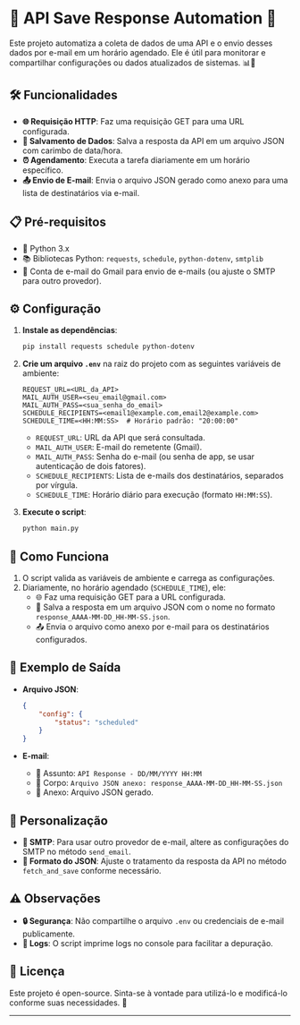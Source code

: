 # 📂 API Save Response Automation 🤖

Este projeto automatiza a coleta de dados de uma API e o envio desses dados por e-mail em um horário agendado. Ele é útil para monitorar e compartilhar configurações ou dados atualizados de sistemas. 📊📨

## 🛠️ Funcionalidades

- **🌐 Requisição HTTP**: Faz uma requisição GET para uma URL configurada.
- **💾 Salvamento de Dados**: Salva a resposta da API em um arquivo JSON com carimbo de data/hora.
- **⏰ Agendamento**: Executa a tarefa diariamente em um horário específico.
- **📤 Envio de E-mail**: Envia o arquivo JSON gerado como anexo para uma lista de destinatários via e-mail.

## 📋 Pré-requisitos

- 🐍 Python 3.x
- 📚 Bibliotecas Python: `requests`, `schedule`, `python-dotenv`, `smtplib`
- 📧 Conta de e-mail do Gmail para envio de e-mails (ou ajuste o SMTP para outro provedor).

## ⚙️ Configuração

1. **Instale as dependências**:
   ```bash
   pip install requests schedule python-dotenv
   ```

2. **Crie um arquivo `.env`** na raiz do projeto com as seguintes variáveis de ambiente:
   ```plaintext
   REQUEST_URL=<URL_da_API>
   MAIL_AUTH_USER=<seu_email@gmail.com>
   MAIL_AUTH_PASS=<sua_senha_do_email>
   SCHEDULE_RECIPIENTS=<email1@example.com,email2@example.com>
   SCHEDULE_TIME=<HH:MM:SS>  # Horário padrão: "20:00:00"
   ```

   - `REQUEST_URL`: URL da API que será consultada.
   - `MAIL_AUTH_USER`: E-mail do remetente (Gmail).
   - `MAIL_AUTH_PASS`: Senha do e-mail (ou senha de app, se usar autenticação de dois fatores).
   - `SCHEDULE_RECIPIENTS`: Lista de e-mails dos destinatários, separados por vírgula.
   - `SCHEDULE_TIME`: Horário diário para execução (formato `HH:MM:SS`).

3. **Execute o script**:
   ```bash
   python main.py
   ```

## 🚀 Como Funciona

1. O script valida as variáveis de ambiente e carrega as configurações.
2. Diariamente, no horário agendado (`SCHEDULE_TIME`), ele:
   - 🌐 Faz uma requisição GET para a URL configurada.
   - 💾 Salva a resposta em um arquivo JSON com o nome no formato `response_AAAA-MM-DD_HH-MM-SS.json`.
   - 📤 Envia o arquivo como anexo por e-mail para os destinatários configurados.

## 📄 Exemplo de Saída

- **Arquivo JSON**:
  ```json
  {
      "config": {
          "status": "scheduled"
      }
  }
  ```

- **E-mail**:
  - 📧 Assunto: `API Response - DD/MM/YYYY HH:MM`
  - 📝 Corpo: `Arquivo JSON anexo: response_AAAA-MM-DD_HH-MM-SS.json`
  - 📎 Anexo: Arquivo JSON gerado.

## 🎨 Personalização

- **📧 SMTP**: Para usar outro provedor de e-mail, altere as configurações do SMTP no método `send_email`.
- **📄 Formato do JSON**: Ajuste o tratamento da resposta da API no método `fetch_and_save` conforme necessário.

## ⚠️ Observações

- **🔒 Segurança**: Não compartilhe o arquivo `.env` ou credenciais de e-mail publicamente.
- **📜 Logs**: O script imprime logs no console para facilitar a depuração.

## 📜 Licença

Este projeto é open-source. Sinta-se à vontade para utilizá-lo e modificá-lo conforme suas necessidades. 🎉

--- 
